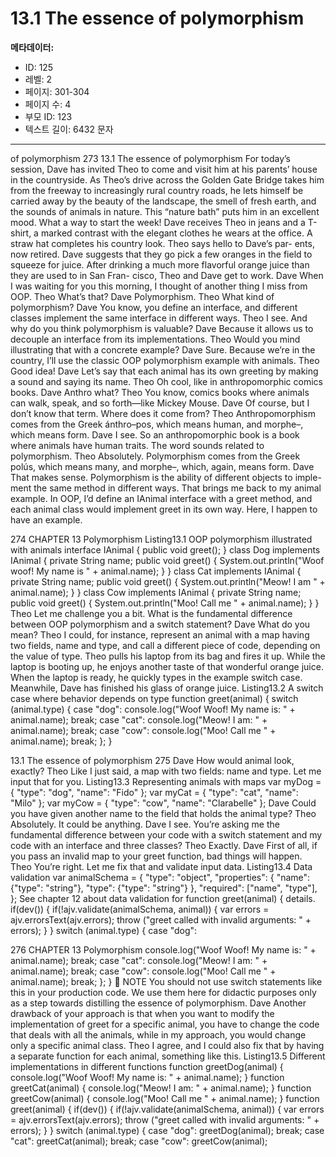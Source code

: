 # 13.1 The essence of polymorphism

**메타데이터:**
- ID: 125
- 레벨: 2
- 페이지: 301-304
- 페이지 수: 4
- 부모 ID: 123
- 텍스트 길이: 6432 문자

---

of polymorphism 273
13.1 The essence of polymorphism
For today’s session, Dave has invited Theo to come and visit him at his parents’ house in
the countryside. As Theo’s drive across the Golden Gate Bridge takes him from the freeway
to increasingly rural country roads, he lets himself be carried away by the beauty of the
landscape, the smell of fresh earth, and the sounds of animals in nature. This “nature
bath” puts him in an excellent mood. What a way to start the week!
Dave receives Theo in jeans and a T-shirt, a marked contrast with the elegant clothes he
wears at the office. A straw hat completes his country look. Theo says hello to Dave’s par-
ents, now retired. Dave suggests that they go pick a few oranges in the field to squeeze for
juice. After drinking a much more flavorful orange juice than they are used to in San Fran-
cisco, Theo and Dave get to work.
Dave When I was waiting for you this morning, I thought of another thing I miss
from OOP.
Theo What’s that?
Dave Polymorphism.
Theo What kind of polymorphism?
Dave You know, you define an interface, and different classes implement the same
interface in different ways.
Theo I see. And why do you think polymorphism is valuable?
Dave Because it allows us to decouple an interface from its implementations.
Theo Would you mind illustrating that with a concrete example?
Dave Sure. Because we’re in the country, I’ll use the classic OOP polymorphism
example with animals.
Theo Good idea!
Dave Let’s say that each animal has its own greeting by making a sound and saying
its name.
Theo Oh cool, like in anthropomorphic comics books.
Dave Anthro what?
Theo You know, comics books where animals can walk, speak, and so forth—like
Mickey Mouse.
Dave Of course, but I don’t know that term. Where does it come from?
Theo Anthropomorphism comes from the Greek ánthro–pos, which means human, and
morphe–, which means form.
Dave I see. So an anthropomorphic book is a book where animals have human traits.
The word sounds related to polymorphism.
Theo Absolutely. Polymorphism comes from the Greek polús, which means many, and
morphe–, which, again, means form.
Dave That makes sense. Polymorphism is the ability of different objects to imple-
ment the same method in different ways. That brings me back to my animal
example. In OOP, I’d define an IAnimal interface with a greet method, and
each animal class would implement greet in its own way. Here, I happen to
have an example.

274 CHAPTER 13 Polymorphism
Listing13.1 OOP polymorphism illustrated with animals
interface IAnimal {
public void greet();
}
class Dog implements IAnimal {
private String name;
public void greet() {
System.out.println("Woof woof! My name is " + animal.name);
}
}
class Cat implements IAnimal {
private String name;
public void greet() {
System.out.println("Meow! I am " + animal.name);
}
}
class Cow implements IAnimal {
private String name;
public void greet() {
System.out.println("Moo! Call me " + animal.name);
}
}
Theo Let me challenge you a bit. What is the fundamental difference between OOP
polymorphism and a switch statement?
Dave What do you mean?
Theo I could, for instance, represent an animal with a map having two fields, name
and type, and call a different piece of code, depending on the value of type.
Theo pulls his laptop from its bag and fires it up. While the laptop is booting up, he enjoys
another taste of that wonderful orange juice. When the laptop is ready, he quickly types in
the example switch case. Meanwhile, Dave has finished his glass of orange juice.
Listing13.2 A switch case where behavior depends on type
function greet(animal) {
switch (animal.type) {
case "dog":
console.log("Woof Woof! My name is: " + animal.name);
break;
case "cat":
console.log("Meow! I am: " + animal.name);
break;
case "cow":
console.log("Moo! Call me " + animal.name);
break;
};
}

13.1 The essence of polymorphism 275
Dave How would animal look, exactly?
Theo Like I just said, a map with two fields: name and type. Let me input that for you.
Listing13.3 Representing animals with maps
var myDog = {
"type": "dog",
"name": "Fido"
};
var myCat = {
"type": "cat",
"name": "Milo"
};
var myCow = {
"type": "cow",
"name": "Clarabelle"
};
Dave Could you have given another name to the field that holds the animal type?
Theo Absolutely. It could be anything.
Dave I see. You’re asking me the fundamental difference between your code with a
switch statement and my code with an interface and three classes?
Theo Exactly.
Dave First of all, if you pass an invalid map to your greet function, bad things will
happen.
Theo You’re right. Let me fix that and validate input data.
Listing13.4 Data validation
var animalSchema = {
"type": "object",
"properties": {
"name": {"type": "string"},
"type": {"type": "string"}
},
"required": ["name", "type"],
};
See chapter 12 about
data validation for
function greet(animal) {
details.
if(dev()) {
if(!ajv.validate(animalSchema, animal)) {
var errors = ajv.errorsText(ajv.errors);
throw ("greet called with invalid arguments: " + errors);
}
}
switch (animal.type) {
case "dog":

276 CHAPTER 13 Polymorphism
console.log("Woof Woof! My name is: " + animal.name);
break;
case "cat":
console.log("Meow! I am: " + animal.name);
break;
case "cow":
console.log("Moo! Call me " + animal.name);
break;
};
}
 NOTE You should not use switch statements like this in your production code.
We use them here for didactic purposes only as a step towards distilling the essence of
polymorphism.
Dave Another drawback of your approach is that when you want to modify the
implementation of greet for a specific animal, you have to change the code
that deals with all the animals, while in my approach, you would change only a
specific animal class.
Theo I agree, and I could also fix that by having a separate function for each animal,
something like this.
Listing13.5 Different implementations in different functions
function greetDog(animal) {
console.log("Woof Woof! My name is: " + animal.name);
}
function greetCat(animal) {
console.log("Meow! I am: " + animal.name);
}
function greetCow(animal) {
console.log("Moo! Call me " + animal.name);
}
function greet(animal) {
if(dev()) {
if(!ajv.validate(animalSchema, animal)) {
var errors = ajv.errorsText(ajv.errors);
throw ("greet called with invalid arguments: " + errors);
}
}
switch (animal.type) {
case "dog":
greetDog(animal);
break;
case "cat":
greetCat(animal);
break;
case "cow":
greetCow(animal);